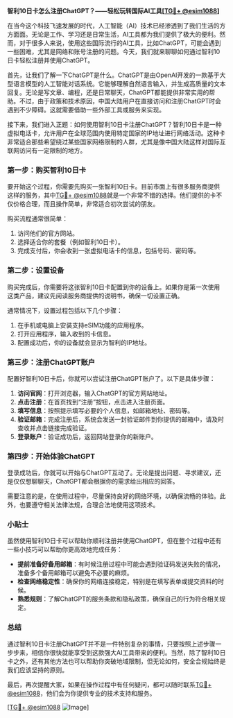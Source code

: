 **智利10日卡怎么注册ChatGPT？——轻松玩转国际AI工具[[TG💪+ @esim1088](https://t.me/s/esim1088)]**

在当今这个科技飞速发展的时代，人工智能（AI）技术已经渗透到了我们生活的方方面面。无论是工作、学习还是日常生活，AI工具都为我们提供了极大的便利。然而，对于很多人来说，使用这些国际流行的AI工具，比如ChatGPT，可能会遇到一些困难，尤其是网络和账号注册的问题。今天，我们就来聊聊如何通过智利10日卡轻松注册并使用ChatGPT。

首先，让我们了解一下ChatGPT是什么。ChatGPT是由OpenAI开发的一款基于大型语言模型的人工智能对话系统。它能够理解自然语言输入，并生成高质量的文本回复。无论是写文章、编程，还是日常聊天，ChatGPT都能提供非常实用的帮助。不过，由于政策和技术原因，中国大陆用户在直接访问和注册ChatGPT时会遇到不少障碍。这就需要借助一些外部工具或服务来实现。

接下来，我们进入正题：如何使用智利10日卡注册ChatGPT？智利10日卡是一种虚拟电话卡，允许用户在全球范围内使用特定国家的IP地址进行网络活动。这种卡非常适合那些希望绕过某些国家网络限制的人群，尤其是像中国大陆这样对国际互联网访问有一定限制的地方。

### 第一步：购买智利10日卡

要开始这个过程，你需要先购买一张智利10日卡。目前市面上有很多服务商提供这样的服务，其中[TG💪+ @esim1088](https://t.me/s/esim1088)就是一个非常不错的选择。他们提供的卡不仅价格合理，而且操作简单，非常适合初次尝试的朋友。

购买流程通常很简单：
1. 访问他们的官方网站。
2. 选择适合你的套餐（例如智利10日卡）。
3. 完成支付后，你会收到一张虚拟电话卡的信息，包括号码、密码等。

### 第二步：设置设备

购买完成后，你需要将这张智利10日卡配置到你的设备上。如果你是第一次使用这类产品，建议先阅读服务商提供的说明书，确保一切设置正确。

通常情况下，设置过程包括以下几个步骤：
1. 在手机或电脑上安装支持eSIM功能的应用程序。
2. 打开应用程序，输入收到的卡信息。
3. 配置成功后，你的设备就会显示为智利的IP地址。

### 第三步：注册ChatGPT账户

配置好智利10日卡后，你就可以尝试注册ChatGPT账户了。以下是具体步骤：

1. **访问官网**：打开浏览器，输入ChatGPT的官方网站地址。
2. **点击注册**：在首页找到“注册”按钮，点击进入注册页面。
3. **填写信息**：按照提示填写必要的个人信息，如邮箱地址、密码等。
4. **验证邮箱**：完成注册后，系统会发送一封验证邮件到你提供的邮箱中，请及时查收并点击链接完成验证。
5. **登录账户**：验证成功后，返回网站登录你的新账户。

### 第四步：开始体验ChatGPT

登录成功后，你就可以开始与ChatGPT互动了。无论是提出问题、寻求建议，还是仅仅想聊聊天，ChatGPT都会根据你的需求给出相应的回答。

需要注意的是，在使用过程中，尽量保持良好的网络环境，以确保流畅的体验。此外，也要遵守相关法律法规，合理合法地使用这项技术。

### 小贴士

虽然使用智利10日卡可以帮助你顺利注册并使用ChatGPT，但在整个过程中还有一些小技巧可以帮助你更高效地完成任务：

- **提前准备好备用邮箱**：有时候注册过程中可能会遇到验证码发送失败的情况，准备多个备用邮箱可以避免不必要的麻烦。
- **检查网络稳定性**：确保你的网络连接稳定，特别是在填写表单或提交资料的时候。
- **熟悉规则**：了解ChatGPT的服务条款和隐私政策，确保自己的行为符合相关规定。

### 总结

通过智利10日卡注册ChatGPT并不是一件特别复杂的事情，只要按照上述步骤一步步来，相信你很快就能享受到这款强大AI工具带来的便利。当然，除了智利10日卡之外，还有其他方法也可以帮助你突破地域限制，但无论如何，安全合规始终是我们应该坚持的原则。

最后，再次提醒大家，如果在操作过程中有任何疑问，都可以随时联系[TG💪+ @esim1088](https://t.me/s/esim1088)，他们会为你提供专业的技术支持和服务。

[[TG💪+ @esim1088](https://t.me/s/esim1088) ![Image](https://i.postimg.cc/4NQfJmqS/Snipaste-2025-05-13-00-14-12.png)]